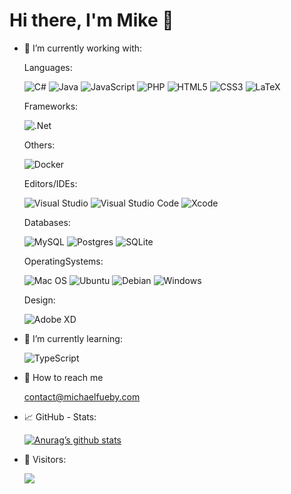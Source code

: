 <!-- 
<p>
  <img src="https://github.com/michifueby/michifueby/blob/main/banner-michifueby.svg?raw=true" alt="banner-michifueby">
</p>
-->

# Hi there, I'm Mike 👋


- 🔭 I’m currently working with: <br>
  
  Languages: <br>
  
  ![C#](https://img.shields.io/badge/c%23-%23239120.svg?style=for-the-badge&logo=c-sharp&logoColor=white) ![Java](https://img.shields.io/badge/java-%23ED8B00.svg?style=for-the-badge&logo=java&logoColor=white) ![JavaScript](https://img.shields.io/badge/javascript-%23323330.svg?style=for-the-badge&logo=javascript&logoColor=%23F7DF1E) ![PHP](https://img.shields.io/badge/php-%23777BB4.svg?style=for-the-badge&logo=php&logoColor=white) ![HTML5](https://img.shields.io/badge/html5-%23E34F26.svg?style=for-the-badge&logo=html5&logoColor=white) ![CSS3](https://img.shields.io/badge/css3-%231572B6.svg?style=for-the-badge&logo=css3&logoColor=white) ![LaTeX](https://img.shields.io/badge/latex-%23008080.svg?style=for-the-badge&logo=latex&logoColor=white)
  
  Frameworks: <br>
  
  ![.Net](https://img.shields.io/badge/.NET-5C2D91?style=for-the-badge&logo=.net&logoColor=white)
  
  <!-- ![Bootstrap](https://img.shields.io/badge/bootstrap-%23563D7C.svg?style=for-the-badge&logo=bootstrap&logoColor=white) -->
  
  Others:
  
  ![Docker](https://img.shields.io/badge/docker-%230db7ed.svg?style=for-the-badge&logo=docker&logoColor=white)
  
  Editors/IDEs: <br>
  
  ![Visual Studio](https://img.shields.io/badge/Visual%20Studio-5C2D91.svg?style=for-the-badge&logo=visual-studio&logoColor=white) ![Visual Studio Code](https://img.shields.io/badge/Visual%20Studio%20Code-0078d7.svg?style=for-the-badge&logo=visual-studio-code&logoColor=white) ![Xcode](https://img.shields.io/badge/Xcode-007ACC?style=for-the-badge&logo=Xcode&logoColor=white)
  
  Databases: <br>
  
  ![MySQL](https://img.shields.io/badge/mysql-%2300f.svg?style=for-the-badge&logo=mysql&logoColor=white) ![Postgres](https://img.shields.io/badge/postgres-%23316192.svg?style=for-the-badge&logo=postgresql&logoColor=white) ![SQLite](https://img.shields.io/badge/sqlite-%2307405e.svg?style=for-the-badge&logo=sqlite&logoColor=white)

  OperatingSystems: <br>
  
  ![Mac OS](https://img.shields.io/badge/mac%20os-000000?style=for-the-badge&logo=macos&logoColor=F0F0F0) ![Ubuntu](https://img.shields.io/badge/Ubuntu-E95420?style=for-the-badge&logo=ubuntu&logoColor=white) ![Debian](https://img.shields.io/badge/Debian-D70A53?style=for-the-badge&logo=debian&logoColor=white) ![Windows](https://img.shields.io/badge/Windows-0078D6?style=for-the-badge&logo=windows&logoColor=white)
  
  Design: <br>
 
  ![Adobe XD](https://img.shields.io/badge/Adobe%20XD-470137?style=for-the-badge&logo=Adobe%20XD&logoColor=#FF61F6)

- 🌱 I’m currently learning:
  
  ![TypeScript](https://img.shields.io/badge/typescript-%23007ACC.svg?style=for-the-badge&logo=typescript&logoColor=white)

- 📧 How to reach me
  
  contact@michaelfueby.com
  
- 📈 GitHub - Stats:
  
  [![Anurag’s github stats](https://github-readme-stats.vercel.app/api?username=michifueby)](https://github.com/michifueby)
  
- 👥 Visitors:

  ![](https://api.visitorbadge.io/api/VisitorHit?user=michifueby&repo=github-visitors-badge&countColor=#8F8F8F)




<!--

- 🔭 I’m currently working with ...
- 🌱 I’m currently learning ...
- 👯 I’m looking to collaborate on ...
- 🤔 I’m looking for help with ...
- 💬 Ask me about ...
- 📫 How to reach me: ...
- 😄 Pronouns: ...
- ⚡ Fun fact: ...
-->





